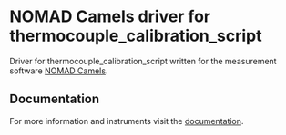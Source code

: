 # NOMAD Camels driver for thermocouple_calibration_script

Driver for thermocouple_calibration_script written for the measurement software [NOMAD Camels](https://fau-lap.github.io/NOMAD-CAMELS/).


## Documentation

For more information and instruments visit the [documentation](https://fau-lap.github.io/NOMAD-CAMELS/doc/instruments/instruments.html).